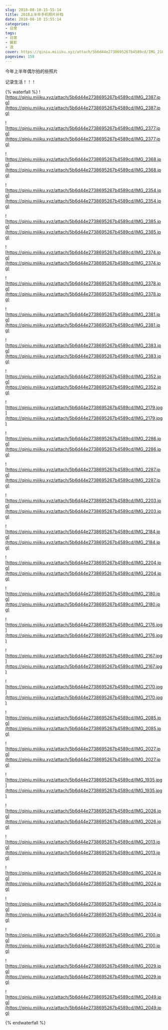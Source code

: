 ```yaml
---
slug: 2018-08-10-15-55-14
title: 2018上半年手机照片补档
date: 2018-08-10 15:55:14
categories:
- 日常
tags:
- 日常
- 摄影
- 浪
cover: https://qiniu.miiiku.xyz/attach/5b6d44e2738695267b4589cd/IMG_2100.jpg
pageview: 158
---
```


今年上半年偶尔拍的些照片

记录生活！！！



{% waterfall %}
![https://qiniu.miiiku.xyz/attach/5b6d44e2738695267b4589cd/IMG_2387.jpg](https://qiniu.miiiku.xyz/attach/5b6d44e2738695267b4589cd/IMG_2387.jpg)

![https://qiniu.miiiku.xyz/attach/5b6d44e2738695267b4589cd/IMG_2377.jpg](https://qiniu.miiiku.xyz/attach/5b6d44e2738695267b4589cd/IMG_2377.jpg)

![https://qiniu.miiiku.xyz/attach/5b6d44e2738695267b4589cd/IMG_2368.jpg](https://qiniu.miiiku.xyz/attach/5b6d44e2738695267b4589cd/IMG_2368.jpg)

![https://qiniu.miiiku.xyz/attach/5b6d44e2738695267b4589cd/IMG_2354.jpg](https://qiniu.miiiku.xyz/attach/5b6d44e2738695267b4589cd/IMG_2354.jpg)

![https://qiniu.miiiku.xyz/attach/5b6d44e2738695267b4589cd/IMG_2385.jpg](https://qiniu.miiiku.xyz/attach/5b6d44e2738695267b4589cd/IMG_2385.jpg)

![https://qiniu.miiiku.xyz/attach/5b6d44e2738695267b4589cd/IMG_2374.jpg](https://qiniu.miiiku.xyz/attach/5b6d44e2738695267b4589cd/IMG_2374.jpg)

![https://qiniu.miiiku.xyz/attach/5b6d44e2738695267b4589cd/IMG_2378.jpg](https://qiniu.miiiku.xyz/attach/5b6d44e2738695267b4589cd/IMG_2378.jpg)

![https://qiniu.miiiku.xyz/attach/5b6d44e2738695267b4589cd/IMG_2381.jpg](https://qiniu.miiiku.xyz/attach/5b6d44e2738695267b4589cd/IMG_2381.jpg)

![https://qiniu.miiiku.xyz/attach/5b6d44e2738695267b4589cd/IMG_2383.jpg](https://qiniu.miiiku.xyz/attach/5b6d44e2738695267b4589cd/IMG_2383.jpg)

![https://qiniu.miiiku.xyz/attach/5b6d44e2738695267b4589cd/IMG_2352.jpg](https://qiniu.miiiku.xyz/attach/5b6d44e2738695267b4589cd/IMG_2352.jpg)

![https://qiniu.miiiku.xyz/attach/5b6d44e2738695267b4589cd/IMG_2179.jpg](https://qiniu.miiiku.xyz/attach/5b6d44e2738695267b4589cd/IMG_2179.jpg)

![https://qiniu.miiiku.xyz/attach/5b6d44e2738695267b4589cd/IMG_2286.jpg](https://qiniu.miiiku.xyz/attach/5b6d44e2738695267b4589cd/IMG_2286.jpg)

![https://qiniu.miiiku.xyz/attach/5b6d44e2738695267b4589cd/IMG_2287.jpg](https://qiniu.miiiku.xyz/attach/5b6d44e2738695267b4589cd/IMG_2287.jpg)

![https://qiniu.miiiku.xyz/attach/5b6d44e2738695267b4589cd/IMG_2203.jpg](https://qiniu.miiiku.xyz/attach/5b6d44e2738695267b4589cd/IMG_2203.jpg)

![https://qiniu.miiiku.xyz/attach/5b6d44e2738695267b4589cd/IMG_2184.jpg](https://qiniu.miiiku.xyz/attach/5b6d44e2738695267b4589cd/IMG_2184.jpg)

![https://qiniu.miiiku.xyz/attach/5b6d44e2738695267b4589cd/IMG_2204.jpg](https://qiniu.miiiku.xyz/attach/5b6d44e2738695267b4589cd/IMG_2204.jpg)

![https://qiniu.miiiku.xyz/attach/5b6d44e2738695267b4589cd/IMG_2180.jpg](https://qiniu.miiiku.xyz/attach/5b6d44e2738695267b4589cd/IMG_2180.jpg)

![https://qiniu.miiiku.xyz/attach/5b6d44e2738695267b4589cd/IMG_2176.jpg](https://qiniu.miiiku.xyz/attach/5b6d44e2738695267b4589cd/IMG_2176.jpg)

![https://qiniu.miiiku.xyz/attach/5b6d44e2738695267b4589cd/IMG_2167.jpg](https://qiniu.miiiku.xyz/attach/5b6d44e2738695267b4589cd/IMG_2167.jpg)

![https://qiniu.miiiku.xyz/attach/5b6d44e2738695267b4589cd/IMG_2170.jpg](https://qiniu.miiiku.xyz/attach/5b6d44e2738695267b4589cd/IMG_2170.jpg)

![https://qiniu.miiiku.xyz/attach/5b6d44e2738695267b4589cd/IMG_2085.jpg](https://qiniu.miiiku.xyz/attach/5b6d44e2738695267b4589cd/IMG_2085.jpg)

![https://qiniu.miiiku.xyz/attach/5b6d44e2738695267b4589cd/IMG_2027.jpg](https://qiniu.miiiku.xyz/attach/5b6d44e2738695267b4589cd/IMG_2027.jpg)

![https://qiniu.miiiku.xyz/attach/5b6d44e2738695267b4589cd/IMG_1935.jpg](https://qiniu.miiiku.xyz/attach/5b6d44e2738695267b4589cd/IMG_1935.jpg)

![https://qiniu.miiiku.xyz/attach/5b6d44e2738695267b4589cd/IMG_2026.jpg](https://qiniu.miiiku.xyz/attach/5b6d44e2738695267b4589cd/IMG_2026.jpg)

![https://qiniu.miiiku.xyz/attach/5b6d44e2738695267b4589cd/IMG_2013.jpg](https://qiniu.miiiku.xyz/attach/5b6d44e2738695267b4589cd/IMG_2013.jpg)

![https://qiniu.miiiku.xyz/attach/5b6d44e2738695267b4589cd/IMG_2024.jpg](https://qiniu.miiiku.xyz/attach/5b6d44e2738695267b4589cd/IMG_2024.jpg)

![https://qiniu.miiiku.xyz/attach/5b6d44e2738695267b4589cd/IMG_2034.jpg](https://qiniu.miiiku.xyz/attach/5b6d44e2738695267b4589cd/IMG_2034.jpg)

![https://qiniu.miiiku.xyz/attach/5b6d44e2738695267b4589cd/IMG_2100.jpg](https://qiniu.miiiku.xyz/attach/5b6d44e2738695267b4589cd/IMG_2100.jpg)

![https://qiniu.miiiku.xyz/attach/5b6d44e2738695267b4589cd/IMG_2029.jpg](https://qiniu.miiiku.xyz/attach/5b6d44e2738695267b4589cd/IMG_2029.jpg)

![https://qiniu.miiiku.xyz/attach/5b6d44e2738695267b4589cd/IMG_2049.jpg](https://qiniu.miiiku.xyz/attach/5b6d44e2738695267b4589cd/IMG_2049.jpg)


{% endwaterfall %}

